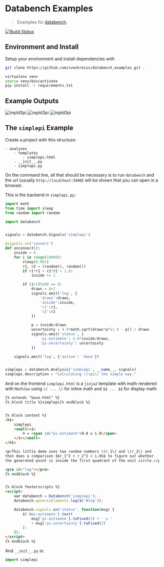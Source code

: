 # Databench Examples

> Examples for [databench](https://github.com/svenkreiss/databench).

[![Build Status](https://travis-ci.org/svenkreiss/databench_examples.png?branch=master)](https://travis-ci.org/svenkreiss/databench_examples)


## Environment and Install

Setup your environment and install dependencies with

```bash
git clone https://github.com/svenkreiss/databench_examples.git .

virtualenv venv
source venv/bin/activate
pip install -r requirements.txt
```


## Example Outputs

![mpld3pi](doc/images/mpld3pi_demo.png)
![mpld3pi](doc/images/mpld3_PointLabel.png)
![mpld3pi](doc/images/mpld3_heart_path.png)


## The `simplepi` Example

Create a project with this structure:
```
- analyses
    - templates
        - simplepi.html
	- __init__.py
	- simplepi.py
```

On the command line, all that should be necessary is to run `databench` and the url (usually `http://localhost:5000`) will be shown that you can open in a browser.

This is the backend in `simplepi.py`:

```python
import math
from time import sleep
from random import random

import databench


signals = databench.Signals('simplepi')

@signals.on('connect')
def onconnect():
	inside = 0
	for i in range(10000):
		sleep(0.001)
		r1, r2 = (random(), random())
		if r1*r1 + r2*r2 < 1.0:
			inside += 1

		if (i+1)%100 == 0:
			draws = i+1
			signals.emit('log', {
				'draws':draws,
				'inside':inside,
				'r1':r1,
				'r2':r2
			})

			p = inside/draws
			uncertainty = 4.0*math.sqrt(draws*p*(1.0 - p)) / draws
			signals.emit('status', {
				'pi-estimate': 4.0*inside/draws,
				'pi-uncertainty': uncertainty
			})

	signals.emit('log', {'action': 'done'})


simplepi = databench.Analysis('simplepi', __name__, signals)
simplepi.description = "Calculating \(\pi\) the simple way."
```

And on the frontend `simplepi.html` is a `jinja2` template with math rendered with `MathJax` using `\( ... \)` for inline math and `$$ ... $$` for display math:

```html
{% extends "base.html" %}
{% block title %}simplepi{% endblock %}


{% block content %}
<h1>
    simplepi
    <small><i>
        π = <span id="pi-estimate">0.0 ± 1.0</span>
    </i></small>
</h1>

<p>This little demo uses two random numbers \(r_1\) and \(r_2\) and
then does a comparison $$r_1^2 + r_2^2 < 1.0$$ to figure out whether
the generated point is inside the first quadrant of the unit circle.</p>

<pre id="log"></pre>
{% endblock %}


{% block footerscripts %}
<script>
	var databench = Databench('simplepi');
	databench.genericElements.log($('#log'));

	databench.signals.on('status', function(msg) {
		$('#pi-estimate').text(
            msg['pi-estimate'].toFixed(3) + ' ± '
            + msg['pi-uncertainty'].toFixed(3)
        );
	});
</script>
{% endblock %}
```

And `__init__.py` is:
```python
import simplepi
```
